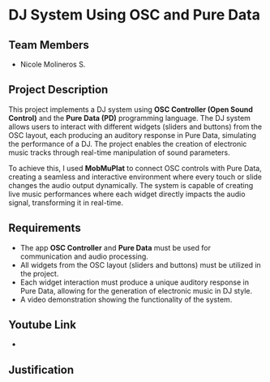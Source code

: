 # DJ System Using OSC and Pure Data

## Team Members
- Nicole Molineros S.

## Project Description
This project implements a DJ system using **OSC Controller (Open Sound Control)** and the **Pure Data (PD)** programming language. The DJ system allows users to interact with different widgets (sliders and buttons) from the OSC layout, each producing an auditory response in Pure Data, simulating the performance of a DJ. The project enables the creation of electronic music tracks through real-time manipulation of sound parameters.

To achieve this, I used **MobMuPlat** to connect OSC controls with Pure Data, creating a seamless and interactive environment where every touch or slide changes the audio output dynamically. The system is capable of creating live music performances where each widget directly impacts the audio signal, transforming it in real-time.

## Requirements
- The app **OSC Controller** and **Pure Data** must be used for communication and audio processing.
- All widgets from the OSC layout (sliders and buttons) must be utilized in the project.
- Each widget interaction must produce a unique auditory response in Pure Data, allowing for the generation of electronic music in DJ style.
- A video demonstration showing the functionality of the system.

## Youtube Link
-
## Justification 



